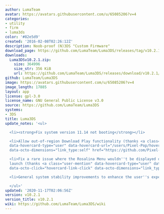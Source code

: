 ```yaml
---
author: LumaTeam
avatar: https://avatars.githubusercontent.com/u/65085206?v=4
categories:
- utility
- firm
- luma3ds
color: '#82e5d9'
created: '2016-02-08T02:26:12Z'
description: Noob-proof (N)3DS "Custom Firmware"
download_page: https://github.com/LumaTeam/Luma3DS/releases/tag/v10.2.1
downloads:
  Luma3DSv10.2.1.zip:
    size: 364996
    size_str: 356 KiB
    url: https://github.com/LumaTeam/Luma3DS/releases/download/v10.2.1/Luma3DSv10.2.1.zip
github: LumaTeam/Luma3DS
image: https://avatars.githubusercontent.com/u/65085206?v=4
image_length: 17885
layout: app
license: gpl-3.0
license_name: GNU General Public License v3.0
source: https://github.com/LumaTeam/Luma3DS
systems:
- 3DS
title: Luma3DS
update_notes: '<ul>

  <li><strong>Fix system version 11.14 not booting</strong></li>

  <li>Allow out-of-region Download Play functionality (thanks <a class="user-mention"
  data-hovercard-type="user" data-hovercard-url="/users/Pixel-Pop/hovercard" data-octo-click="hovercard-link-click"
  data-octo-dimensions="link_type:self" href="https://github.com/Pixel-Pop">@Pixel-Pop</a>)</li>

  <li>Fix a rare issue where the Rosalina Menu wouldn''t be displayed during application
  launch (thanks <a class="user-mention" data-hovercard-type="user" data-hovercard-url="/users/Nanquitas/hovercard"
  data-octo-click="hovercard-link-click" data-octo-dimensions="link_type:self" href="https://github.com/Nanquitas">@Nanquitas</a>)</li>

  <li>General system stability improvements to enhance the user''s experience</li>

  </ul>'
updated: '2020-11-17T02:06:56Z'
version: v10.2.1
version_title: v10.2.1
wiki: https://github.com/LumaTeam/Luma3DS/wiki
---
```

